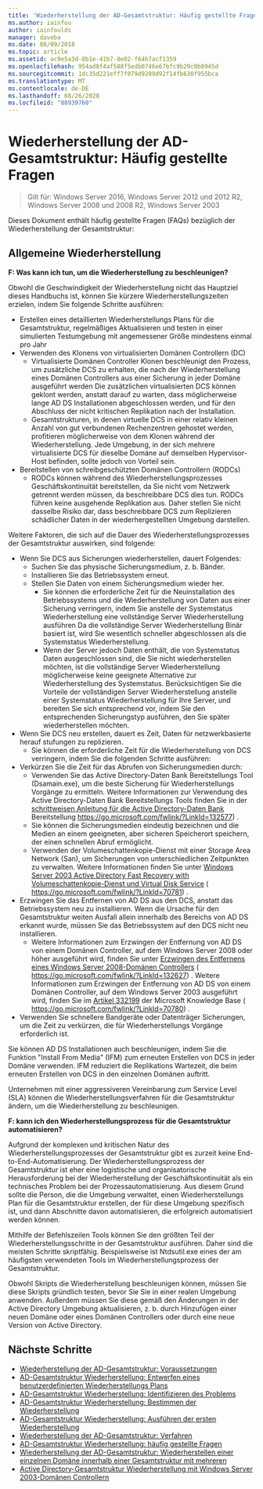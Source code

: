```yaml
---
title: 'Wiederherstellung der AD-Gesamtstruktur: Häufig gestellte Fragen'
ms.author: iainfou
author: iainfoulds
manager: daveba
ms.date: 08/09/2018
ms.topic: article
ms.assetid: ac9e5a3d-8b1e-41b7-8e02-f64b7acf1359
ms.openlocfilehash: 954ad8f4af588f5edb0746e67bfc9b29c0b8945d
ms.sourcegitcommit: 1dc35d221eff7f079d9209d92f14fb630f955bca
ms.translationtype: MT
ms.contentlocale: de-DE
ms.lasthandoff: 08/26/2020
ms.locfileid: "88939760"
---
```

# <a name="ad-forest-recovery---faq"></a>Wiederherstellung der AD-Gesamtstruktur: Häufig gestellte Fragen

>Gilt für: Windows Server 2016, Windows Server 2012 und 2012 R2, Windows Server 2008 und 2008 R2, Windows Server 2003

Dieses Dokument enthält häufig gestellte Fragen (FAQs) bezüglich der Wiederherstellung der Gesamtstruktur:

## <a name="general-recovery"></a>Allgemeine Wiederherstellung

**F: Was kann ich tun, um die Wiederherstellung zu beschleunigen?**

Obwohl die Geschwindigkeit der Wiederherstellung nicht das Hauptziel dieses Handbuchs ist, können Sie kürzere Wiederherstellungszeiten erzielen, indem Sie folgende Schritte ausführen:

- Erstellen eines detaillierten Wiederherstellungs Plans für die Gesamtstruktur, regelmäßiges Aktualisieren und testen in einer simulierten Testumgebung mit angemessener Größe mindestens einmal pro Jahr
- Verwenden des Klonens von virtualisierten Domänen Controllern (DC)
   - Virtualisierte Domänen Controller Klonen beschleunigt den Prozess, um zusätzliche DCS zu erhalten, die nach der Wiederherstellung eines Domänen Controllers aus einer Sicherung in jeder Domäne ausgeführt werden Die zusätzlichen virtualisierten DCS können geklont werden, anstatt darauf zu warten, dass möglicherweise lange AD DS Installationen abgeschlossen werden, und für den Abschluss der nicht kritischen Replikation nach der Installation.
   - Gesamtstrukturen, in denen virtuelle DCS in einer relativ kleinen Anzahl von gut verbundenen Rechenzentren gehostet werden, profitieren möglicherweise von dem Klonen während der Wiederherstellung. Jede Umgebung, in der sich mehrere virtualisierte DCS für dieselbe Domäne auf demselben Hypervisor-Host befinden, sollte jedoch von Vorteil sein.
- Bereitstellen von schreibgeschützten Domänen Controllern (RODCs)
   - RODCs können während des Wiederherstellungsprozesses Geschäftskontinuität bereitstellen, da Sie nicht vom Netzwerk getrennt werden müssen, da beschreibbare DCS dies tun. RODCs führen keine ausgehende Replikation aus. Daher stellen Sie nicht dasselbe Risiko dar, dass beschreibbare DCS zum Replizieren schädlicher Daten in der wiederhergestellten Umgebung darstellen.

Weitere Faktoren, die sich auf die Dauer des Wiederherstellungsprozesses der Gesamtstruktur auswirken, sind folgende:

- Wenn Sie DCS aus Sicherungen wiederherstellen, dauert Folgendes:
   - Suchen Sie das physische Sicherungsmedium, z. b. Bänder.
   - Installieren Sie das Betriebssystem erneut.
   - Stellen Sie Daten von einem Sicherungsmedium wieder her.
      - Sie können die erforderliche Zeit für die Neuinstallation des Betriebssystems und die Wiederherstellung von Daten aus einer Sicherung verringern, indem Sie anstelle der Systemstatus Wiederherstellung eine vollständige Server Wiederherstellung ausführen Da die vollständige Server Wiederherstellung Binär basiert ist, wird Sie wesentlich schneller abgeschlossen als die Systemstatus Wiederherstellung.
      - Wenn der Server jedoch Daten enthält, die von Systemstatus Daten ausgeschlossen sind, die Sie nicht wiederherstellen möchten, ist die vollständige Server Wiederherstellung möglicherweise keine geeignete Alternative zur Wiederherstellung des Systemstatus. Berücksichtigen Sie die Vorteile der vollständigen Server Wiederherstellung anstelle einer Systemstatus Wiederherstellung für Ihre Server, und bereiten Sie sich entsprechend vor, indem Sie den entsprechenden Sicherungstyp ausführen, den Sie später wiederherstellen möchten.
- Wenn Sie DCS neu erstellen, dauert es Zeit, Daten für netzwerkbasierte herauf stufungen zu replizieren.
   - Sie können die erforderliche Zeit für die Wiederherstellung von DCS verringern, indem Sie die folgenden Schritte ausführen:
- Verkürzen Sie die Zeit für das Abrufen von Sicherungsmedien durch:
   - Verwenden Sie das Active Directory-Daten Bank Bereitstellungs Tool (Dsamain.exe), um die beste Sicherung für Wiederherstellungs Vorgänge zu ermitteln. Weitere Informationen zur Verwendung des Active Directory-Daten Bank Bereitstellungs Tools finden Sie in der [schrittweisen Anleitung für die Active Directory-Daten Bank](https://go.microsoft.com/fwlink/?LinkId=132577) Bereitstellung https://go.microsoft.com/fwlink/?LinkId=132577) .
   - Sie können die Sicherungsmedien eindeutig bezeichnen und die Medien an einem geeigneten, aber sicheren Speicherort speichern, der einen schnellen Abruf ermöglicht.
   - Verwenden der Volumeschattenkopie-Dienst mit einer Storage Area Network (San), um Sicherungen von unterschiedlichen Zeitpunkten zu verwalten. Weitere Informationen finden Sie unter [Windows Server 2003 Active Directory Fast Recovery with Volumeschattenkopie-Dienst und Virtual Disk Service](https://go.microsoft.com/fwlink/?LinkId=70781) ( https://go.microsoft.com/fwlink/?LinkId=70781) .
- Erzwingen Sie das Entfernen von AD DS aus den DCS, anstatt das Betriebssystem neu zu installieren. Wenn die Ursache für den Gesamtstruktur weiten Ausfall allein innerhalb des Bereichs von AD DS erkannt wurde, müssen Sie das Betriebssystem auf den DCS nicht neu installieren.
   - Weitere Informationen zum Erzwingen der Entfernung von AD DS von einem Domänen Controller, auf dem Windows Server 2008 oder höher ausgeführt wird, finden Sie unter [Erzwingen des Entfernens eines Windows Server 2008-Domänen Controllers](https://go.microsoft.com/fwlink/?LinkId=132627) ( https://go.microsoft.com/fwlink/?LinkId=132627) . Weitere Informationen zum Erzwingen der Entfernung von AD DS von einem Domänen Controller, auf dem Windows Server 2003 ausgeführt wird, finden Sie im [Artikel 332199](https://go.microsoft.com/fwlink/?LinkId=70780) der Microsoft Knowledge Base ( https://go.microsoft.com/fwlink/?LinkId=70780) .
- Verwenden Sie schnellere Bandgeräte oder Datenträger Sicherungen, um die Zeit zu verkürzen, die für Wiederherstellungs Vorgänge erforderlich ist.

Sie können AD DS Installationen auch beschleunigen, indem Sie die Funktion "Install From Media" (IFM) zum erneuten Erstellen von DCS in jeder Domäne verwenden. IFM reduziert die Replikations Wartezeit, die beim erneuten Erstellen von DCS in den einzelnen Domänen auftritt.

Unternehmen mit einer aggressiveren Vereinbarung zum Service Level (SLA) können die Wiederherstellungsverfahren für die Gesamtstruktur ändern, um die Wiederherstellung zu beschleunigen.

**F: kann ich den Wiederherstellungsprozess für die Gesamtstruktur automatisieren?**

Aufgrund der komplexen und kritischen Natur des Wiederherstellungsprozesses der Gesamtstruktur gibt es zurzeit keine End-to-End-Automatisierung. Der Wiederherstellungsprozess der Gesamtstruktur ist eher eine logistische und organisatorische Herausforderung bei der Wiederherstellung der Geschäftskontinuität als ein technisches Problem bei der Prozessautomatisierung. Aus diesem Grund sollte die Person, die die Umgebung verwaltet, einen Wiederherstellungs Plan für die Gesamtstruktur erstellen, der für diese Umgebung spezifisch ist, und dann Abschnitte davon automatisieren, die erfolgreich automatisiert werden können.

Mithilfe der Befehlszeilen Tools können Sie den größten Teil der Wiederherstellungsschritte in der Gesamtstruktur ausführen. Daher sind die meisten Schritte skriptfähig. Beispielsweise ist Ntdsutil.exe eines der am häufigsten verwendeten Tools im Wiederherstellungsprozess der Gesamtstruktur.

Obwohl Skripts die Wiederherstellung beschleunigen können, müssen Sie diese Skripts gründlich testen, bevor Sie Sie in einer realen Umgebung anwenden. Außerdem müssen Sie diese gemäß den Änderungen in der Active Directory Umgebung aktualisieren, z. b. durch Hinzufügen einer neuen Domäne oder eines Domänen Controllers oder durch eine neue Version von Active Directory.

## <a name="next-steps"></a>Nächste Schritte

- [Wiederherstellung der AD-Gesamtstruktur: Voraussetzungen](AD-Forest-Recovery-Prerequisties.md)
- [AD-Gesamtstruktur Wiederherstellung: Entwerfen eines benutzerdefinierten Wiederherstellungs Plans](AD-Forest-Recovery-Devising-a-Plan.md)
- [AD-Gesamtstruktur Wiederherstellung: Identifizieren des Problems](AD-Forest-Recovery-Identify-the-Problem.md)
- [AD-Gesamtstruktur Wiederherstellung: Bestimmen der Wiederherstellung](AD-Forest-Recovery-Determine-how-to-Recover.md)
- [AD-Gesamtstruktur Wiederherstellung: Ausführen der ersten Wiederherstellung](AD-Forest-Recovery-Perform-initial-recovery.md)
- [Wiederherstellung der AD-Gesamtstruktur: Verfahren](AD-Forest-Recovery-Procedures.md)
- [AD-Gesamtstruktur Wiederherstellung: häufig gestellte Fragen](AD-Forest-Recovery-FAQ.md)
- [Wiederherstellung der AD-Gesamtstruktur: Wiederherstellen einer einzelnen Domäne innerhalb einer Gesamtstruktur mit mehreren](AD-Forest-Recovery-Single-Domain-in-Multidomain-Recovery.md)
- [Active Directory-Gesamtstruktur Wiederherstellung mit Windows Server 2003-Domänen Controllern](AD-Forest-Recovery-Windows-Server-2003.md)
